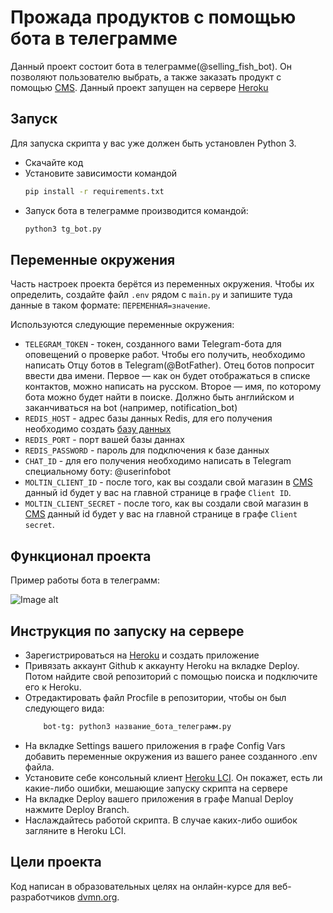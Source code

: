 # Прожада продуктов с помощью бота в телеграмме

Данный проект состоит бота в телеграмме(@selling_fish_bot). Он позволяют пользователю выбрать, а также заказать продукт с помощью [CMS](https://www.elasticpath.com/). 
Данный проект запущен на сервере [Heroku](https://id.heroku.com/login)

## Запуск

Для запуска скрипта у вас уже должен быть установлен Python 3.

- Скачайте код
- Установите зависимости командой
    ```sh
    pip install -r requirements.txt
    ```
- Запуск бота в телеграмме производится командой: 
    ```sh
    python3 tg_bot.py
    ```

## Переменные окружения

Часть настроек проекта берётся из переменных окружения. 
Чтобы их определить, создайте файл `.env` рядом с `main.py` 
и запишите туда данные в таком формате: `ПЕРЕМЕННАЯ=значение`.

Используются следующие переменные окружения: 
- `TELEGRAM_TOKEN` - токен, созданного вами Telegram-бота для оповещений о проверке работ. Чтобы его получить, необходимо написать Отцу ботов в Telegram(@BotFather). 
Отец ботов попросит ввести два имени. Первое — как он будет отображаться в списке контактов, можно написать на русском. Второе — имя, по которому бота можно будет найти в поиске. Должно быть английском и заканчиваться на bot (например, notification_bot)
- `REDIS_HOST` - адрес базы данных Redis, для его получения необходимо создать [базу данных](https://redis.com/)
- `REDIS_PORT` - порт вашей базы даннах
- `REDIS_PASSWORD` - пароль для подключения к базе данных
- `CHAT_ID` - для его получения необходимо написать в Telegram специальному боту: @userinfobot
- `MOLTIN_CLIENT_ID` - после того, как вы создали свой магазин в [CMS](https://www.elasticpath.com/) данный id будет у вас на главной странице в графе `Client ID`.
- `MOLTIN_CLIENT_SECRET` - после того, как вы создали свой магазин в [CMS](https://www.elasticpath.com/) данный id будет у вас на главной странице в графе `Client secret`.


## Функционал проекта

Пример работы бота в телеграмм:

![Image alt](https://github.com/Fiskless/selling-fish-bot/blob/master/demo-bot/demo-bot.gif)


## Инструкция по запуску на сервере

- Зарегистрироваться на [Heroku](https://id.heroku.com/login) и создать приложение
- Привязать аккаунт Github к аккаунту Heroku на вкладке Deploy. Потом найдите свой репозиторий с помощью поиска и подключите его к Heroku.
- Отредактировать файл Procfile в репозитории, чтобы он был следующего вида:
  ```sh
      bot-tg: python3 название_бота_телеграмм.py
  ```
- На вкладке Settings вашего приложения в графе Config Vars добавить переменные окружения из вашего ранее созданного .env файла.
- Установите себе консольный клиент [Heroku LCI](https://devcenter.heroku.com/articles/heroku-cli#download-and-install). Он покажет, есть ли какие-либо ошибки, мешающие запуску скрипта на сервере
- На вкладке Deploy вашего приложения в графе Manual Deploy нажмите Deploy Branch. 
- Наслаждайтесь работой скрипта. В случае каких-либо ошибок загляните в Heroku LCI.


## Цели проекта

Код написан в образовательных целях на онлайн-курсе для веб-разработчиков [dvmn.org](https://dvmn.org/).